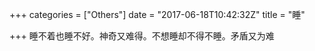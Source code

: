 +++
categories = ["Others"]
date = "2017-06-18T10:42:32Z"
title = "睡"

+++
睡不着也睡不好。神奇又难得。不想睡却不得不睡。矛盾又为难
